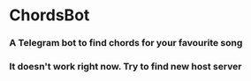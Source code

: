 # ChordsBot

### A Telegram bot to find chords for your favourite song
### It doesn't work right now. Try to find new host server
